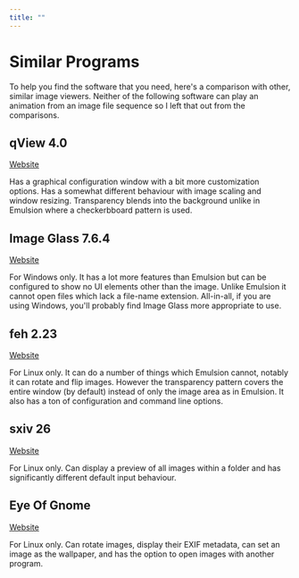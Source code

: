 ```yaml
---
title: ""
---
```


# Similar Programs

To help you find the software that you need, here's a comparison with other, similar image viewers.
Neither of the following software can play an animation from an image file sequence so I left that
out from the comparisons.

## qView 4.0

[Website](https://interversehq.com/qview/)

Has a graphical configuration window with a bit more customization options. Has a somewhat different
behaviour with image scaling and window resizing. Transparency blends into the background unlike
in Emulsion where a checkerbboard pattern is used.

## Image Glass 7.6.4

[Website](https://imageglass.org/)

For Windows only. It has a lot more features than Emulsion but can be configured to show no UI
elements other than the image. Unlike Emulsion it cannot open files which lack a file-name
extension. All-in-all, if you are using Windows, you'll probably find Image Glass more appropriate
to use.

## feh 2.23

[Website](https://feh.finalrewind.org/)

For Linux only. It can do a number of things which Emulsion cannot, notably it can rotate and flip
images. However the transparency pattern covers the entire window (by default) instead of only the
image area as in Emulsion. It also has a ton of configuration and command line options.

## sxiv 26

[Website](https://github.com/muennich/sxiv)

For Linux only. Can display a preview of all images within a folder and has significantly different
default input behaviour.

## Eye Of Gnome

[Website](https://wiki.gnome.org/Apps/EyeOfGnome)

For Linux only. Can rotate images, display their EXIF metadata, can set an image as the wallpaper,
and has the option to open images with another program.
